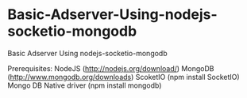 Basic-Adserver-Using-nodejs-socketio-mongodb
============================================

Basic Adserver Using nodejs-socketio-mongodb


Prerequisites:
NodeJS (http://nodejs.org/download/)
MongoDB (http://www.mongodb.org/downloads)
ScoketIO (npm install SocketIO)
Mongo DB Native driver (npm install mongodb)
